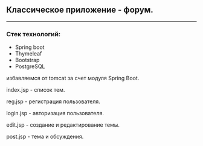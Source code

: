 ## Классическое приложение - форум.
______________________________________________________
### Стек технологий:
+ Spring boot 
+ Thymeleaf
+ Bootstrap
+ PostgreSQL

избавляемся от tomcat за счет модуля Spring Boot.

index.jsp - список тем.

reg.jsp - регистрация пользователя.

login.jsp - авторизация пользователя.

edit.jsp - создание и редактирование темы.

post.jsp - тема и обсуждения.